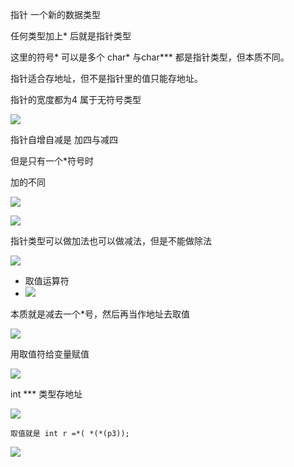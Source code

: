 指针   一个新的数据类型

任何类型加上* 后就是指针类型

这里的符号* 可以是多个
char* 与char***    都是指针类型，但本质不同。

指针适合存地址，但不是指针里的值只能存地址。

指针的宽度都为4
属于无符号类型



![](https://gitee.com/muyinchuan/images/raw/master/img/20201025140850.png)

指针自增自减是  加四与减四

但是只有一个*符号时

加的不同 

![](https://gitee.com/muyinchuan/images/raw/master/img/20201025141108.png)

![](https://gitee.com/muyinchuan/images/raw/master/img/20201025141315.png)

指针类型可以做加法也可以做减法，但是不能做除法



![](https://gitee.com/muyinchuan/images/raw/master/img/20201025141458.png)

* 取值运算符
* ![](https://gitee.com/muyinchuan/images/raw/master/img/20201025145018.png)

本质就是减去一个*号，然后再当作地址去取值

![](https://gitee.com/muyinchuan/images/raw/master/img/20201025145329.png)







用取值符给变量赋值

![](https://gitee.com/muyinchuan/images/raw/master/img/20201025150602.png)

int *** 类型存地址

![](https://gitee.com/muyinchuan/images/raw/master/img/20201025150945.png)

```
取值就是 int r =*( *(*(p3));
```


![](https://gitee.com/muyinchuan/images/raw/master/img/20201025151212.png)